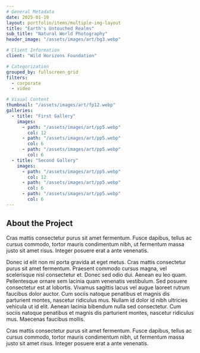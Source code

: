 ```yaml
---
# General Metadata
date: 2025-01-10
layout: portfolio/items/multiple-img-layout
title: "Earth's Untouched Realms"
sub_title: "Natural World Photography"
header_image: "/assets/images/art/bg3.webp"

# Client Information
client: "Wild Horizons Foundation"

# Categorization
grouped_by: fullscreen_grid
filters:
  - corporate
  - video

# Visual Content
thumbnail: "/assets/images/art/fp12.webp"
galleries:
  - title: "First Gallery"
    images:
      - path: "/assets/images/art/pp5.webp"
        col: 12
      - path: "/assets/images/art/pp5.webp"
        col: 6
      - path: "/assets/images/art/pp5.webp"
        col: 6
  - title: "Second Gallery"
    images:
      - path: "/assets/images/art/pp5.webp"
        col: 12
      - path: "/assets/images/art/pp5.webp"
        col: 6
      - path: "/assets/images/art/pp5.webp"
        col: 6
---
```


## About the Project
<p class="lead">Cras mattis consectetur purus sit amet fermentum. Fusce dapibus, tellus ac cursus commodo, tortor mauris condimentum nibh, ut fermentum massa justo sit amet risus. Integer posuere erat a ante venenatis.</p>

Donec id elit non mi porta gravida at eget metus. Cras mattis consectetur purus sit amet fermentum. Praesent commodo cursus magna, vel scelerisque nisl consectetur et. Donec sed odio dui. Aenean eu leo quam. Pellentesque ornare sem lacinia quam venenatis vestibulum. Sed posuere consectetur est at lobortis. Vivamus sagittis lacus vel augue laoreet rutrum faucibus dolor auctor. Cum sociis natoque penatibus et magnis dis parturient montes, nascetur ridiculus mus. Nullam id dolor id nibh ultricies vehicula ut id elit. Aenean lacinia bibendum nulla sed consectetur. Cum sociis natoque penatibus et magnis dis parturient montes, nascetur ridiculus mus. Maecenas faucibus mollis.

<!-- gallery -->

<p class="lead">Cras mattis consectetur purus sit amet fermentum. Fusce dapibus, tellus ac cursus commodo, tortor mauris condimentum nibh, ut fermentum massa justo sit amet risus. Integer posuere erat a ante venenatis.</p>

<!-- gallery -->